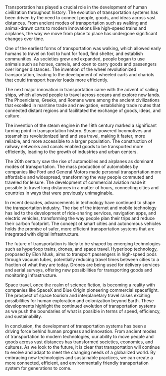 Transportation has played a crucial role in the development of human civilization throughout history. The evolution of transportation systems has been driven by the need to connect people, goods, and ideas across vast distances. From ancient modes of transportation such as walking and animal-drawn carts to modern innovations like high-speed trains and airplanes, the way we move from place to place has undergone significant changes over time.

One of the earliest forms of transportation was walking, which allowed early humans to travel on foot to hunt for food, find shelter, and establish communities. As societies grew and expanded, people began to use animals such as horses, camels, and oxen to carry goods and passengers over longer distances. The invention of the wheel revolutionized transportation, leading to the development of wheeled carts and chariots that could transport heavier loads more efficiently.

The next major innovation in transportation came with the advent of sailing ships, which allowed people to travel across oceans and explore new lands. The Phoenicians, Greeks, and Romans were among the ancient civilizations that excelled in maritime trade and navigation, establishing trade routes that connected distant regions and facilitated the exchange of goods, ideas, and culture.

The invention of the steam engine in the 18th century marked a significant turning point in transportation history. Steam-powered locomotives and steamships revolutionized land and sea travel, making it faster, more reliable, and more accessible to a larger population. The construction of railway networks and canals enabled goods to be transported more efficiently, leading to the growth of industries and urban centers.

The 20th century saw the rise of automobiles and airplanes as dominant modes of transportation. The mass production of automobiles by companies like Ford and General Motors made personal transportation more affordable and widespread, transforming the way people commuted and traveled for leisure. The development of commercial aviation made it possible to travel long distances in a matter of hours, connecting cities and countries in ways that were previously unimaginable.

In recent decades, advancements in technology have continued to shape the transportation industry. The rise of the internet and mobile technology has led to the development of ride-sharing services, navigation apps, and electric vehicles, transforming the way people plan their trips and reduce their carbon footprint. The concept of smart cities and autonomous vehicles holds the promise of safer, more efficient transportation systems that are integrated with digital infrastructure.

The future of transportation is likely to be shaped by emerging technologies such as hyperloop trains, drones, and space travel. Hyperloop technology, proposed by Elon Musk, aims to transport passengers in high-speed pods through vacuum tubes, potentially reducing travel times between cities to a fraction of what they are today. Drones are being used for delivery services and aerial surveys, offering new possibilities for transporting goods and monitoring infrastructure.

Space travel, once the realm of science fiction, is becoming a reality with companies like SpaceX and Blue Origin pioneering commercial spaceflight. The prospect of space tourism and interplanetary travel raises exciting possibilities for human exploration and colonization beyond Earth. These developments highlight the continued evolution of transportation systems as we push the boundaries of what is possible in terms of speed, efficiency, and sustainability.

In conclusion, the development of transportation systems has been a driving force behind human progress and innovation. From ancient modes of transportation to modern technologies, our ability to move people and goods across vast distances has transformed societies, economies, and cultures. As we look to the future, it is clear that transportation will continue to evolve and adapt to meet the changing needs of a globalized world. By embracing new technologies and sustainable practices, we can create a more connected, efficient, and environmentally friendly transportation system for generations to come.
